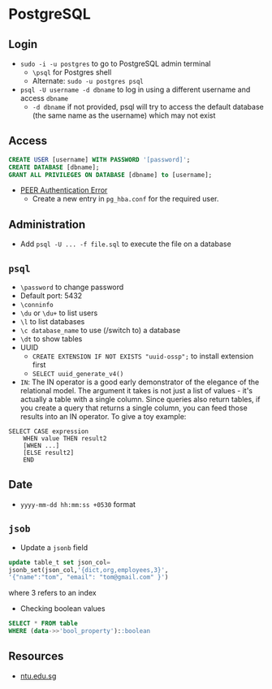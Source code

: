 # PostgreSQL

## Login
-   `sudo -i -u postgres` to go to PostgreSQL admin terminal
    -   `\psql` for Postgres shell
    -   Alternate: `sudo -u postgres psql`
-   `psql -U username -d dbname` to log in using a different username and access
    `dbname` 
    -   `-d dbname` if not provided, psql will try to access the default
        database (the same name as the username) which may not exist

## Access
```sql
CREATE USER [username] WITH PASSWORD '[password]';
CREATE DATABASE [dbname];
GRANT ALL PRIVILEGES ON DATABASE [dbname] to [username];
```
- [PEER Authentication Error](https://stackoverflow.com/questions/18664074/getting-error-peer-authentication-failed-for-user-postgres-when-trying-to-ge)
  - Create a new entry in `pg_hba.conf` for the required user.

## Administration
-   Add `psql -U ... -f file.sql` to execute the file on a database

## `psql`
-   `\password` to change password
-   Default port: 5432
-   `\conninfo`
-   `\du` or `\du+` to list users
-   `\l` to list databases
-   `\c database_name` to use (/switch to) a database
-   `\dt` to show tables
-   UUID
    -   `CREATE EXTENSION IF NOT EXISTS "uuid-ossp";` to install extension first
    -   `SELECT uuid_generate_v4()`
-   `IN`: The IN operator is a good early demonstrator of the elegance of the
    relational model. The argument it takes is not just a list of values - it's
    actually a table with a single column. Since queries also return tables, if
    you create a query that returns a single column, you can feed those results
    into an IN operator. To give a toy example: 
```
SELECT CASE expression
    WHEN value THEN result2
    [WHEN ...]
    [ELSE result2]
    END
```

## Date
-   `yyyy-mm-dd hh:mm:ss +0530` format

## `jsob` 
- Update a `jsonb` field
```sql
update table_t set json_col=
jsonb_set(json_col,'{dict,org,employees,3}',
'{"name":"tom", "email": "tom@gmail.com" }')
```
where 3 refers to an index
- Checking boolean values
```sql
SELECT * FROM table
WHERE (data->>'bool_property')::boolean
```

## Resources
-   [ntu.edu.sg](https://www3.ntu.edu.sg/home/ehchua/programming/sql/PostgreSQL_GetStarted.html)
